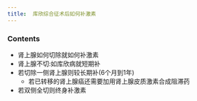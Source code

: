 ```yaml
---
title:  库欣综合征术后如何补激素
--- 
```


### Contents
- 肾上腺如何切除就如何补激素
- 肾上腺不切:如库欣病就短期补
- 若切除一侧肾上腺则较长期补(6个月到1年)
  - 若已转移的肾上腺癌还需要加用肾上腺皮质激素合成阻滞药
- 若双侧全切则终身补激素

